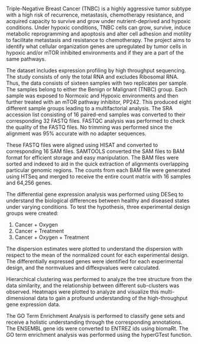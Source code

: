 Triple-Negative Breast Cancer (TNBC) is a highly aggressive tumor subtype with a high risk of recurrence, metastasis, chemotherapy resistance, and acquired capacity to survive and grow under nutrient-deprived and hypoxic conditions. Under hypoxic conditions, TNBC cells can grow, survive, induce metabolic reprogramming and apoptosis and alter cell adhesion and motility to facilitate metastasis and resistance to chemotherapy. The project aims to identify what cellular organization genes are upregulated by tumor cells in hypoxic and/or mTOR inhibited environments and if they are a part of the same pathways.

The dataset includes expression profiling by high throughput sequencing. The study consists of only the total RNA and excludes Ribosomal RNA. Thus, the data consists of sixteen samples with two replicates per sample. The samples belong to either the Benign or Malignant (TNBC) group. Each sample was exposed to Normoxic and Hypoxic environments and then further treated with an mTOR pathway inhibitor, PP242. This produced eight different sample groups leading to a multifactorial analysis.
The SRA accession list consisting of 16 paired-end samples was converted to their corresponding 32 FASTQ files. FASTQC analysis was performed to check the quality of the FASTQ files. No trimming was performed since the alignment was 95% accurate with no adapter sequences.

These FASTQ files were aligned using HISAT and converted to corresponding 16 SAM files. SAMTOOLS converted the SAM files to BAM format for efficient storage and easy manipulation. The BAM files were sorted and indexed to aid in the quick extraction of alignments overlapping particular genomic regions. The counts from each BAM file were generated using HTSeq and merged to receive the entire count matrix with 16 samples and 64,256 genes. 

The differential gene expression analysis was performed using DESeq to understand the biological differences between healthy and diseased states under varying conditions. To test the hypothesis, three experimental design groups were created:

1.	Cancer + Oxygen
2.	Cancer + Treatment
3.	Cancer + Oxygen + Treatment

The dispersion estimates were plotted to understand the dispersion with respect to the mean of the normalized count for each experimental design. The differentially expressed genes were identified for each experimental design, and the normvalues and diffexpvalues were calculated. 

Hierarchical clustering was performed to analyze the tree structure from the data similarity, and the relationship between different sub-clusters was observed. Heatmaps were plotted to analyze and visualize this multi-dimensional data to gain a profound understanding of the high-throughput gene expression data.  

The GO Term Enrichment Analysis is performed to classify gene sets and receive a holistic understanding through the corresponding annotations. The ENSEMBL gene ids were converted to ENTREZ ids using biomaRt. The GO term enrichment analysis was performed using the hyperGTest function.

